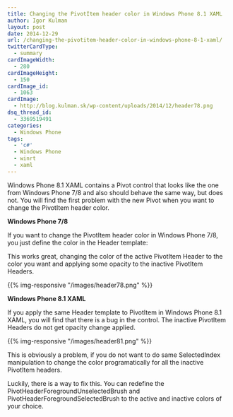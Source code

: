 ```yaml
---
title: Changing the PivotItem header color in Windows Phone 8.1 XAML
author: Igor Kulman
layout: post
date: 2014-12-29
url: /changing-the-pivotitem-header-color-in-windows-phone-8-1-xaml/
twitterCardType:
  - summary
cardImageWidth:
  - 280
cardImageHeight:
  - 150
cardImage_id:
  - 1063
cardImage:
  - http://blog.kulman.sk/wp-content/uploads/2014/12/header78.png
dsq_thread_id:
  - 3369519491
categories:
  - Windows Phone
tags:
  - 'c#'
  - Windows Phone
  - winrt
  - xaml
---
```

Windows Phone 8.1 XAML contains a Pivot control that looks like the one from Windows Phone 7/8 and also should behave the same way, but does not. You will find the first problem with the new Pivot when you want to change the PivotItem header color.

**Windows Phone 7/8**

If you want to change the PivotItem header color in Windows Phone 7/8, you just define the color in the Header template:

<script src="https://gist.github.com/igorkulman/a49d0c7d471c4de42521.js?file=wp8.xaml"></script>

This works great, changing the color of the active PivotItem Header to the color you want and applying some opacity to the inactive PivotItem Headers.

{{% img-responsive "/images/header78.png" %}}

**Windows Phone 8.1 XAML**

If you apply the same Header template to PivotItem in Windows Phone 8.1 XAML, you will find that there is a bug in the control. The inactive PivotItem Headers do not get opacity change applied.

{{% img-responsive "/images/header81.png" %}}

This is obviously a problem, if you do not want to do same SelectedIndex manipulation to change the color programatically for all the inactive PivotItem headers. 

Luckily, there is a way to fix this. You can redefine the PivotHeaderForegroundUnselectedBrush and PivotHeaderForegroundSelectedBrush to the active and inactive colors of your choice.

<script src="https://gist.github.com/igorkulman/a49d0c7d471c4de42521.js?file=wp81.xaml"></script>